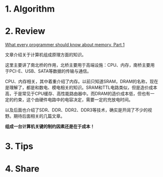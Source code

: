 # 1. Algorithm

# 2. Review

[What every programmer should know about memory, Part 1](<https://lwn.net/Articles/250967/>)

文章介绍关于计算机组成原理方面的知识。

这里主要讲了南北桥的作用，北桥主要用于高端设施：CPU、内存，南桥主要用于PCI-E、USB、SATA等数据的传输与通信。

CPU、内存相关，其中着重介绍了内存。以前只知道SRAM，DRAM的名称，现在是理解了，都是和数电、模电相关的知识。SRAM和TTL电路类似，但是造价成本高，于是常见于CPU缓存、高性能路由器中。而DRAM的造价成本低，但也有一定的约束，这个由硬件电路中的电容决定，需要一定的充放电时间。

以及后面也介绍了SDR、DDR、DDR2、DDR3等技术，确实是开阔了不少的视野。期待后面相关的几篇文章。

**组成一台计算机关键的制约因素还是在于成本！**

# 3. Tips

# 4. Share